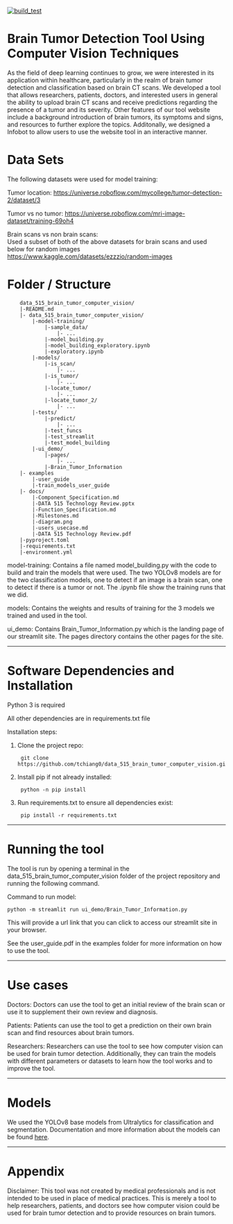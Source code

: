 [![build_test](https://github.com/tchiang0/data_515_brain_tumor_computer_vision/actions/workflows/build_test.yml/badge.svg)](https://github.com/tchiang0/data_515_brain_tumor_computer_vision/actions/workflows/build_test.yml)


Brain Tumor Detection Tool Using Computer Vision Techniques
====================
As the field of deep learning continues to grow, we were interested in its application within healthcare, particularly in the realm of brain tumor detection and classification based on brain CT scans. We developed a tool that allows researchers, patients, doctors, and interested users in general the ability to upload brain CT scans and receive predictions regarding the presence of a tumor and its severity. Other features of our tool website include a background introduction of brain tumors, its symptoms and signs, and resources to further explore the topics. Additonally, we designed a Infobot to allow users to use the website tool in an interactive manner.


Data Sets
====================
The following datasets were used for model training:

Tumor location:
https://universe.roboflow.com/mycollege/tumor-detection-2/dataset/3

Tumor vs no tumor:
https://universe.roboflow.com/mri-image-dataset/training-69oh4

Brain scans vs non brain scans: <br>
Used a subset of both of the above datasets for brain scans and used below for random images
https://www.kaggle.com/datasets/ezzzio/random-images


Folder / Structure
====================

        data_515_brain_tumor_computer_vision/
        |-README.md
        |- data_515_brain_tumor_computer_vision/
            |-model-training/
                |-sample_data/
                    |- ...
                |-model_building.py
                |-model_building_exploratory.ipynb
                |-exploratory.ipynb
            |-models/
                |-is_scan/
                    |- ...
                |-is_tumor/
                    |- ...
                |-locate_tumor/
                    |- ...
                |-locate_tumor_2/
                    |- ...
            |-tests/
                |-predict/
                    |- ...
                |-test_funcs
                |-test_streamlit
                |-test_model_building
            |-ui_demo/
                |-pages/
                    |- ...
                |-Brain_Tumor_Information
        |- examples
            |-user_guide
            |-train_models_user_guide
        |- docs/
            |-Component_Specification.md
            |-DATA 515 Technology Review.pptx
            |-Function_Specification.md
            |-Milestones.md
            |-diagram.png
            |-users_usecase.md
            |-DATA 515 Technology Review.pdf
        |-pyproject.toml
        |-requirements.txt
        |-environment.yml



model-training: Contains a file named model_building.py with the code to build and train the models that were used. The two YOLOv8 models are for the two classification models, one to detect if an image is a brain scan, one to detect if there is a tumor or not. The .ipynb file show the training runs that we did.

models: Contains the weights and results of training for the 3 models we trained and used in the tool.

ui_demo: Contains Brain_Tumor_Information.py which is the landing page of our streamlit site. The pages directory contains the other pages for the site.


------------------

Software Dependencies and Installation
====================
Python 3 is required

All other dependencies are in requirements.txt file

Installation steps:

1. Clone the project repo:

        git clone https://github.com/tchiang0/data_515_brain_tumor_computer_vision.git

2. Install pip if not already installed:

        python -n pip install

3. Run requirements.txt to ensure all dependencies exist:

        pip install -r requirements.txt

--------------------
Running the tool
====================
The tool is run by opening a terminal in the data_515_brain_tumor_computer_vision folder of the project repository and running the following command.

Command to run model:

    python -m streamlit run ui_demo/Brain_Tumor_Information.py

This will provide a url link that you can click to access our streamlit site in your browser.

See the user_guide.pdf in the examples folder for more information on how to use the tool.

--------------------



Use cases
====================
Doctors: Doctors can use the tool to get an initial review of the brain scan or use it to supplement their own review and diagnosis.

Patients: Patients can use the tool to get a prediction on their own brain scan and find resources about brain tumors.


Researchers: Researchers can use the tool to see how computer vision can be used for brain tumor detection. Additionally, they can train the models with different parameters or datasets to learn how the tool works and to improve the tool.


----------------------


Models
======================
We used the YOLOv8 base models from Ultralytics for classification and segmentation. Documentation and more information about the models can be found [here](https://docs.ultralytics.com/).



----------------------

Appendix
====================
Disclaimer: This tool was not created by medical professionals and is not intended to be used in place of medical practices. This is merely a tool to help researchers, patients, and doctors see how computer vision could be used for brain tumor detection and to provide resources on brain tumors.
